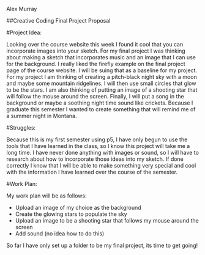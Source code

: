 Alex Murray

##Creative Coding Final Project Proposal

#Project Idea:

Looking over the course website this week I found it cool that you can incorporate images into your sketch. For my final project I was thinking about making a sketch that incorporates music and an image that I can use for the background. I really liked the firefly example on the final project page of the course website. I will be suing that as a baseline for my project. For my project I am thinking of creating a pitch-black night sky with a moon and maybe some mountain ridgelines. I will then use small circles that glow to be the stars. I am also thinking of putting an image of a shooting star that will follow the mouse around the screen. Finally, I will put a song in the background or maybe a soothing night time sound like crickets. Because I graduate this semester I wanted to create something that will remind me of a summer night in Montana.

#Struggles:

Because this is my first semester using p5, I have only begun to use the tools that I have learned in the class, so I know this project will take me a long time. I have never done anything with images or sound, so I will have to research about how to incorporate those ideas into my sketch. If done correctly I know that I will be able to make something very special and cool with the information I have learned over the course of the semester.

#Work Plan:

My work plan will be as follows:
-	Upload an image of my choice as the background
- Create the glowing stars to populate the sky
-	Upload an image to be a shooting star that follows my mouse around the screen
-	Add sound (no idea how to do this)

So far I have only set up a folder to be my final project, its time to get going!
